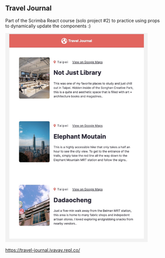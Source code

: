 ## Travel Journal

Part of the Scrimba React course (solo project #2) to practice using props to dynamically update the components :) 

<img src="/images/featureimage.jpg" width= "450">

https://travel-journal.ivavay.repl.co/
